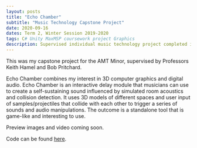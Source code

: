 ```yaml
---
layout: posts
title: "Echo Chamber"
subtitle: "Music Technology Capstone Project"
date: 2020-09-16
dates: Term 2, Winter Session 2019-2020
tags: C# Unity MaxMSP coursework project Graphics
description: Supervised individual music technology project completed in Unity, Max/MSP, and C# as part of the UBC Applied Music Technology Minor.
---
```

This was my capstone project for the AMT Minor, supervised by Professors Keith Hamel and Bob Pritchard.

Echo Chamber combines my interest in 3D computer graphics and digital audio. Echo Chamber is an interactive delay module that musicians can use to create a self-sustaining sound influenced by simulated room acoustics and collision detection. It uses 3D models of different spaces and user input of samples/projectiles that collide with each other to trigger a series of sounds and audio manipulations. The outcome is a standalone tool that is game-like and interesting to use.

Preview images and video coming soon. 

Code can be found [here](https://github.com/sjip1492/Echo-Chamber).

